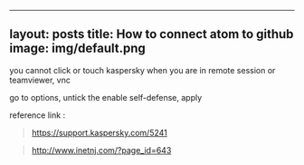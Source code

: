  ---
layout: posts
title: How to connect atom to github
image: img/default.png
---
 
you cannot click or touch kaspersky when you are in remote session or teamviewer, vnc

go to options, untick the enable self-defense, apply
  
  
  reference link : 
  >https://support.kaspersky.com/5241
  
  >http://www.inetnj.com/?page_id=643
